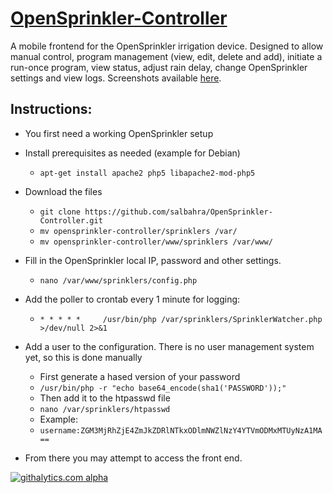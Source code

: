 [OpenSprinkler-Controller](http://salbahra.github.io/OpenSprinkler-Controller)
========================

A mobile frontend for the OpenSprinkler irrigation device. Designed to allow manual control, program management (view, edit, delete and add), initiate a run-once program, view status, adjust rain delay, change OpenSprinkler settings and view logs. Screenshots available [here](http://albahra.com/journal/2013/06/opensprinkler-with-custom-web-app).

Instructions:
-------------

+ You first need a working OpenSprinkler setup 

+ Install prerequisites as needed (example for Debian)
  + ```apt-get install apache2 php5 libapache2-mod-php5``` 

+ Download the files
  + ```git clone https://github.com/salbahra/OpenSprinkler-Controller.git```
  + ```mv opensprinkler-controller/sprinklers /var/```
  + ```mv opensprinkler-controller/www/sprinklers /var/www/```

+ Fill in the OpenSprinkler local IP, password and other settings.
  + ```nano /var/www/sprinklers/config.php```

+ Add the poller to crontab every 1 minute for logging:
  + ```* * * * *     /usr/bin/php /var/sprinklers/SprinklerWatcher.php >/dev/null 2>&1```

+ Add a user to the configuration. There is no user management system yet, so this is done manually
  + First generate a hased version of your password
  + ```/usr/bin/php -r "echo base64_encode(sha1('PASSWORD'));"```
  + Then add it to the htpasswd file
  + ```nano /var/sprinklers/htpasswd```
  + Example:
  + ```username:ZGM3MjRhZjE4ZmJkZDRlNTkxODlmNWZlNzY4YTVmODMxMTUyNzA1MA==```

+ From there you may attempt to access the front end.

[![githalytics.com alpha](https://cruel-carlota.pagodabox.com/87d3c8783710e88024be2bf608fe8195 "githalytics.com")](http://githalytics.com/salbahra/OpenSprinkler-Controller)
